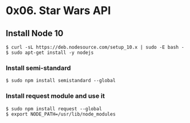 # 0x06. Star Wars API

## Install Node 10
```
$ curl -sL https://deb.nodesource.com/setup_10.x | sudo -E bash -
$ sudo apt-get install -y nodejs
```

### Install semi-standard
`$ sudo npm install semistandard --global`

### Install request module and use it
```
$ sudo npm install request --global
$ export NODE_PATH=/usr/lib/node_modules
```


